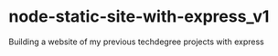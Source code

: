 # node-static-site-with-express_v1
 Building a website of my previous techdegree projects with express
